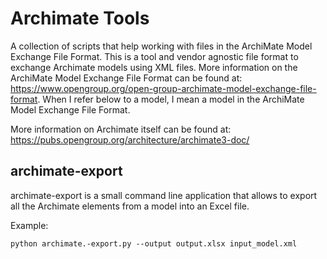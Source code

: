 # Archimate Tools
A collection of scripts that help working with files in the ArchiMate Model Exchange File Format. This is a tool and vendor agnostic file format to exchange Archimate models using XML files. More information on the ArchiMate Model Exchange File Format can be found at: https://www.opengroup.org/open-group-archimate-model-exchange-file-format. When I refer below to a model, I mean a model in the ArchiMate Model Exchange File Format.

More information on Archimate itself can be found at: https://pubs.opengroup.org/architecture/archimate3-doc/

## archimate-export
archimate-export is a small command line application that allows to export all the Archimate elements from a model into an Excel file.

Example:
```shell
python archimate.-export.py --output output.xlsx input_model.xml
```